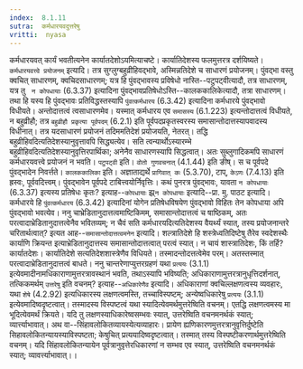 ```yaml
---
index:  8.1.11
sutra:  कर्मधारयवदुत्तरेषु
vritti:  nyasa
---
```


कर्मधारयवत् कार्यं भवतीत्यनेन कार्यातदेशोऽयमित्याचष्टे। कार्यातिदेशस्य फलमुत्तरत्र दर्शयिष्यते। `कर्मधारयवत्त्वे प्रयोजनम्` इत्यादि। तत्र सुग्लुग्बहुव्रीहिवद्भावे, अस्मिन्नतिदेशे च साधारणं प्रयोजनम्। पुंवद्भा वस्तु क्वचित् साधारणम्, क्वचिदसाधारणम्; यत्र हि पुंवद्भावस्य प्रविषेधो नास्ति--पटुपट्वीत्यादौ, तत्र साधारणम्, यत्र तु ` न कोपधायाः` (6.3.37) इत्यादिना पुंवद्भावप्रतिषेधोऽस्ति--कालककालिकेत्यादौ, तत्रा साधारणम्। तथा हि यस्य हि पुंवद्भावः प्रतिविद्धस्तस्यापि `पुंवत्कर्मधारय` (6.3.42) इत्यादिना कर्मधारये पुंवद्भावो विधीयते। अन्तोदात्तत्वं त्वसाधारणमेव। यस्मात् कर्मधारय एव `समासस्य` (6.1.223) इत्यन्तोदात्तत्वं विधीयते, न बहुव्रीहौ; तत्र `बहुव्रीहौ प्रकृत्या पूर्वपदम्` (6.2.1) इति पूर्वपदप्रकृतस्वरस्य समासान्तोदात्तस्यापवादस्य विधीनात्। तत्र यदसाधारणं प्रयोजनं तदिममतिदेशं प्रयोजयति, नेतरत्। तद्धि बहुव्रीहिवदित्यतिदेशस्यानुवृत्तावपि सिद्ध्यत्येव। सति त्वन्यार्थोऽस्यारम्भे बहुव्रीहिवदित्यतिदेशस्यानुवृत्तिरपार्थिका; अनेनैव साधारणस्यापि सिद्धत्वात्। अतः सुब्लुगादिकमपि साधारणं कर्मधारयवत्त्वे प्रयोजनं न भवति। `पटुपट्वी` इति। `वोतो गुणवचनात्` (4.1.44) इति ङीष्। स च पूर्वपदे पुंवद्भादेन निवर्त्तते। `कालककालिका` इति। अज्ञाताद्यर्थे `प्रागिवात् कः` (5.3.70), टाप्, `केऽणः` (7.4.13) इति ह्रस्वः, पूर्ववदित्त्वम्। पुंवद्भावेन पूर्वपदे टाबित्त्वयोर्निवृत्तिः। कथं पुनरत्र पुंवद्भावः, यावता `न कोपधायाः` (6.3.37) इत्यस्य प्रतिषेधः कृतः? इत्याह--`कोपधायाः` झ्र्`न कोपधायाः` इत्यादि--प्रा. मु. पाठट इत्यादि। कर्मधारये हि `पुंवत्कर्मधारय` (6.3.42) इत्यादिनां योगेन प्रतिषेधविषयेण पुंवद्भावो विहितः तेन कोपधाया अपि पुंवद्भावो भवत्येव।
ननु चाभ्रेडितानुदात्तत्वमाष्टिकिमम्, समासान्तोदात्तत्वं च षाष्ठिकम्, अतः परत्वादाभ्रेडितानुदात्तत्वेनैव भवितव्यम्; न चैवं सति कर्मधारयदित्यतिदेशस्य वैयर्थ्यं स्यात्, तस्य प्रयोजनान्तरे चरितार्थत्वात्? इत्यत आह--`समासान्तोदात्तत्वमनेन` इत्यादि। शल्त्रातिदेशे हि शस्त्रेध्वतिदिष्टेषु तैरेव स्वदेशस्थैः कार्याणि क्रियन्त इत्याभ्रेडितानुदात्तस्य समासान्तोदात्तत्वात् परत्वं स्यात्। न चायं शास्त्रातिदेशः, किं तर्हि? कार्यातदेशः। कार्यातिदेशे सत्यतिदेशशास्त्रेणैव विधियते। तस्मादन्तोदत्तत्वेमेव परम्। अतस्तस्मात् परत्वादाभ्रेडितानुदात्तत्वं बाधते।
ननु चान्तरेणाप्युत्तरग्रहणं यथा `प्रत्ययः` (3.1.1) इत्येवमादीनामधिकाराणामुत्तरत्रावस्थानं भवति, तथाऽस्यापि भविष्यति; अधिकाराणामुत्तरत्रानुधृत्तिदर्शनात्, तत्किकमर्थम् `उत्तरेषु` इति वचनम्? इत्याह--`अधिकारेणैव` इत्यादि। अधिकाराणां क्वचिल्लक्षणत्वस्य व्यवहारः, यथा `शेषे` (4.2.92) इत्यधिकारस्य लक्षणत्वमस्ति, तच्चाविस्पष्टम्; अन्येष्वधिकारेषु `प्रत्ययः` (3.1.1) इत्येवमादिष्वदृष्टत्वात्। तस्मादस्य विस्पष्टत्वं यथा स्यादित्येवमर्थमुत्तरेष्विति वचनम्। एतद्धि लक्षणत्वमस्य मा भूदित्येवमर्थं क्रियते। यदि तु लक्षणस्याधिकारेष्वसम्भवः स्यात्, उत्तरेष्विति वचनमनर्थकं स्यात्; व्यार्त्त्याभावात्। अथ वा--सिंहावलोकितव्यायस्येत्यव्याहारः। प्रायेण ह्यणिकारणमुत्तरत्रानुवृत्तिर्दुष्टेति सिहावलोकितन्यायस्याविस्पष्टता; केषुचित् प्रत्ययादिष्वदृष्टत्वात्। तस्मात् तस्य विस्पष्टीकरणार्थमुत्तरेष्विति वचनम्। यदि सिंहावलोकितन्यायेन पूर्वत्रानुवृत्तेरधिकारणां न सम्भव एव स्यात्, उत्तरेष्विति वचनमनर्थकं स्यात्; व्यावर्त्त्याभावात्।।

